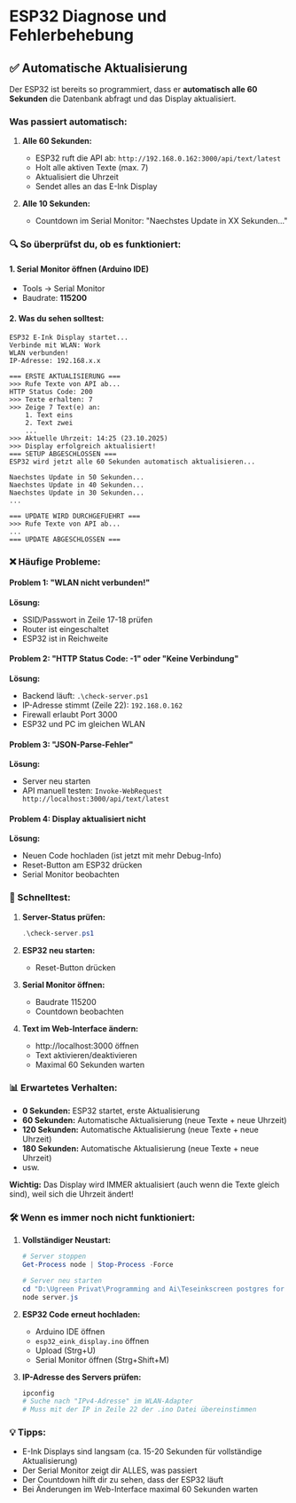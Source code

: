 # ESP32 Diagnose und Fehlerbehebung

## ✅ Automatische Aktualisierung

Der ESP32 ist bereits so programmiert, dass er **automatisch alle 60 Sekunden** die Datenbank abfragt und das Display aktualisiert.

### Was passiert automatisch:

1. **Alle 60 Sekunden:**
   - ESP32 ruft die API ab: `http://192.168.0.162:3000/api/text/latest`
   - Holt alle aktiven Texte (max. 7)
   - Aktualisiert die Uhrzeit
   - Sendet alles an das E-Ink Display

2. **Alle 10 Sekunden:**
   - Countdown im Serial Monitor: "Naechstes Update in XX Sekunden..."

### 🔍 So überprüfst du, ob es funktioniert:

#### 1. Serial Monitor öffnen (Arduino IDE)
- Tools → Serial Monitor
- Baudrate: **115200**

#### 2. Was du sehen solltest:
```
ESP32 E-Ink Display startet...
Verbinde mit WLAN: Work
WLAN verbunden!
IP-Adresse: 192.168.x.x

=== ERSTE AKTUALISIERUNG ===
>>> Rufe Texte von API ab...
HTTP Status Code: 200
>>> Texte erhalten: 7
>>> Zeige 7 Text(e) an:
    1. Text eins
    2. Text zwei
    ...
>>> Aktuelle Uhrzeit: 14:25 (23.10.2025)
>>> Display erfolgreich aktualisiert!
=== SETUP ABGESCHLOSSEN ===
ESP32 wird jetzt alle 60 Sekunden automatisch aktualisieren...

Naechstes Update in 50 Sekunden...
Naechstes Update in 40 Sekunden...
Naechstes Update in 30 Sekunden...
...

=== UPDATE WIRD DURCHGEFUEHRT ===
>>> Rufe Texte von API ab...
...
=== UPDATE ABGESCHLOSSEN ===
```

### ❌ Häufige Probleme:

#### Problem 1: "WLAN nicht verbunden!"
**Lösung:** 
- SSID/Passwort in Zeile 17-18 prüfen
- Router ist eingeschaltet
- ESP32 ist in Reichweite

#### Problem 2: "HTTP Status Code: -1" oder "Keine Verbindung"
**Lösung:**
- Backend läuft: `.\check-server.ps1`
- IP-Adresse stimmt (Zeile 22): `192.168.0.162`
- Firewall erlaubt Port 3000
- ESP32 und PC im gleichen WLAN

#### Problem 3: "JSON-Parse-Fehler"
**Lösung:**
- Server neu starten
- API manuell testen: `Invoke-WebRequest http://localhost:3000/api/text/latest`

#### Problem 4: Display aktualisiert nicht
**Lösung:**
- Neuen Code hochladen (ist jetzt mit mehr Debug-Info)
- Reset-Button am ESP32 drücken
- Serial Monitor beobachten

### 🚀 Schnelltest:

1. **Server-Status prüfen:**
   ```powershell
   .\check-server.ps1
   ```

2. **ESP32 neu starten:**
   - Reset-Button drücken

3. **Serial Monitor öffnen:**
   - Baudrate 115200
   - Countdown beobachten

4. **Text im Web-Interface ändern:**
   - http://localhost:3000 öffnen
   - Text aktivieren/deaktivieren
   - Maximal 60 Sekunden warten

### 📊 Erwartetes Verhalten:

- **0 Sekunden:** ESP32 startet, erste Aktualisierung
- **60 Sekunden:** Automatische Aktualisierung (neue Texte + neue Uhrzeit)
- **120 Sekunden:** Automatische Aktualisierung (neue Texte + neue Uhrzeit)
- **180 Sekunden:** Automatische Aktualisierung (neue Texte + neue Uhrzeit)
- usw.

**Wichtig:** Das Display wird IMMER aktualisiert (auch wenn die Texte gleich sind), weil sich die Uhrzeit ändert!

### 🛠️ Wenn es immer noch nicht funktioniert:

1. **Vollständiger Neustart:**
   ```powershell
   # Server stoppen
   Get-Process node | Stop-Process -Force
   
   # Server neu starten
   cd "D:\Ugreen Privat\Programming and Ai\Teseinkscreen postgres for all\backend"
   node server.js
   ```

2. **ESP32 Code erneut hochladen:**
   - Arduino IDE öffnen
   - `esp32_eink_display.ino` öffnen
   - Upload (Strg+U)
   - Serial Monitor öffnen (Strg+Shift+M)

3. **IP-Adresse des Servers prüfen:**
   ```powershell
   ipconfig
   # Suche nach "IPv4-Adresse" im WLAN-Adapter
   # Muss mit der IP in Zeile 22 der .ino Datei übereinstimmen
   ```

### 💡 Tipps:

- E-Ink Displays sind langsam (ca. 15-20 Sekunden für vollständige Aktualisierung)
- Der Serial Monitor zeigt dir ALLES, was passiert
- Der Countdown hilft dir zu sehen, dass der ESP32 läuft
- Bei Änderungen im Web-Interface maximal 60 Sekunden warten

